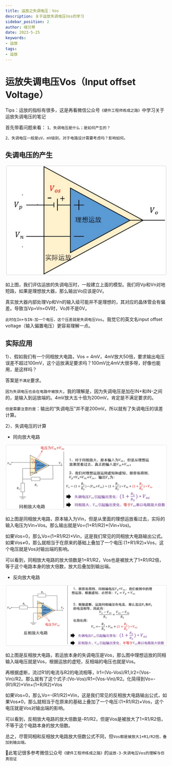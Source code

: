 ```yaml
---
title: 运放之失调电压：Vos
description: 关于运放失调电压Vos的学习
sidebar_position: 2
author: 啵贝琴
date: 2023-5-25
keywords:
- 运放
tags: 
- 运放
---
```

# 运放失调电压Vos（Input offset Voltage）

Tips：运放的指标有很多，这是再看微信公众号`《硬件工程师练成之路》`中学习关于运放失调电压的笔记

首先带着问题来看：
`1、失调电压是什么；是如何产生的？`

`2、失调电压一般是uV，mV级别，对于电路设计需要考虑吗？影响如何。`

## 失调电压的产生

![1](../../../static/img_硬件设计与开发笔记/运放/失调电压的产生.png)

如上图，我们评估运放的失调电压时，一般建立上面的模型。我们将Vp和Vn对地短路，如果是理想放大器，那么输出Vo应该是0V。

真实放大器内部处理Vp和Vn的输入级可能并不是理想的，其对应的晶体管会有偏差。导致当Vp=Vn=0V时，Vo并不是0V。

`此时在In+与IN-加一个电压，这个压差就是失调电压Vos`。我觉它的英文名input offset voltage（输入偏置电压）更容易理解一点。

## 实际应用

1）、假如我们有一个同相放大电路，Vos = 4mV，4mV放大50倍，要求输出电压误差不超过100mV，这个运放满足要求吗？100mV比4mV大很多呀，好像也能用，是这样吗？

答案是`不满足`要求。

`因为失调电压也会在电路中被放大`，我的理解是，因为失调电压是加在IN+和IN-之间的，是输入到运放端的。4mV放大五十倍为200mV。肯定是不满足要求的。

`但是需要注意的是`：输出的“失调电压”并不是200mV。所以就有了失调电压的误差计算。

2）、失调电压的计算

* 同向放大电路

![2](../../../static/img_硬件设计与开发笔记/运放/同向放大电路的失调电压.png)

如上图是同相放大电路，原本输入为Vin，但是从里面的理想运放看过去，实际的输入电压为Vin+Vos。那么输出就是Vo=(1+R1/R2)*(Vin+Vos)。

如果Vos=0，那么Vo=(1+R1/R2)×Vin，这是我们常见的同相放大电路输出公式。如果Vos≠0，那么就相当于在原来的基础上叠加了一个电压:(1+R1/R2)×Vos，这个电压就是Vos对输出端的影响。

可以看到，同相放大电路的放大倍数是1+R1/R2，Vos也是被放大了1+R1/R2倍，等于这个电路本身的放大倍数，放大后叠加到输出端。

* 反向放大电路

![3](../../../static/img_硬件设计与开发笔记/运放/反向放大电路的失调电压.png)

如上图是反相放大电路，若运放本身的失调电压是Vos，那么图中理想运放的同相输入端电压就是Vos，根据运放的虚短，反相端的电压也就是Vos。

再根据虚断，流过R1的电流与R2的电流相等，Ir1=(Vo-Vos)/R1,Ir2=(Vos-Vin)/R2。那么就有了这个式子:(Vo-Vos)/R1=(Vos-Vin)/R2。化简得到Vo=-(R1/R2)×Vin+(1+R/R2)×Vos

如果Vos=0，那么Vo=-(R1/R2)×Vin，这是我们常见的反相放大电路输出公式，如果Vos≠0，那么就相当于在原来的基础上叠加了一个电压:(1+R1/R2)×Vos，这个电压就是Vos对输出端的影响。

可以看到，反相放大电路的放大倍数是-R1/R2，但是Vos是被放大了1+R1/R2倍，不等于这个电路本身的放大倍数。

总之，尽管同相和反相放大电路放大倍数公式不同，但`Vos都是被放大1+R1/R2倍，叠加到输出端。`

🔞此笔记很多参考微信公众号`《硬件工程师练成之路》`的`运放-3-失调电压Vos的理解与仿真验证`